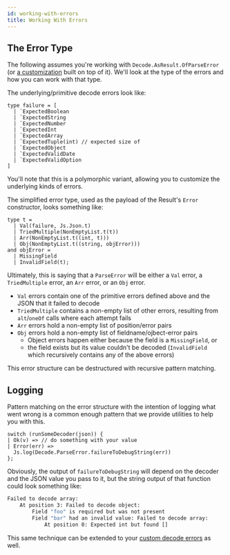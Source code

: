 ```yaml
---
id: working-with-errors
title: Working With Errors
---
```


## The Error Type

The following assumes you're working with `Decode.AsResult.OfParseError` (or [a customization](decoding-variants.md) built on top of it). We'll look at the type of the errors and how you can work with that type.

The underlying/primitive decode errors look like:

```reasonml
type failure = [
  | `ExpectedBoolean
  | `ExpectedString
  | `ExpectedNumber
  | `ExpectedInt
  | `ExpectedArray
  | `ExpectedTuple(int) // expected size of
  | `ExpectedObject
  | `ExpectedValidDate
  | `ExpectedValidOption
]
```

You'll note that this is a polymorphic variant, allowing you to customize the underlying kinds of errors.

The simplified error type, used as the payload of the Result's `Error` constructor, looks something like:

```reasonml
type t =
  | Val(failure, Js.Json.t)
  | TriedMultiple(NonEmptyList.t(t))
  | Arr(NonEmptyList.t((int, t)))
  | Obj(NonEmptyList.t((string, objError)))
and objError =
  | MissingField
  | InvalidField(t);
```

Ultimately, this is saying that a `ParseError` will be either a `Val` error, a `TriedMultiple` error, an `Arr` error, or an `Obj` error.

- `Val` errors contain one of the primitive errors defined above and the JSON that it failed to decode
- `TriedMultiple` contains a non-empty list of other errors, resulting from `alt`/`oneOf` calls where each attempt fails
- `Arr` errors hold a non-empty list of position/error pairs
- `Obj` errors hold a non-empty list of fieldname/ojbect-error pairs
  - Object errors happen either because the field is a `MissingField`, or
  - the field exists but its value couldn't be decoded (`InvalidField` which recursively contains any of the above errors)

This error structure can be destructured with recursive pattern matching.

## Logging

Pattern matching on the error structure with the intention of logging what went wrong is a common enough pattern that we provide utilities to help you with this.

```reasonml
switch (runSomeDecoder(json)) {
| Ok(v) => // do something with your value
| Error(err) =>
  Js.log(Decode.ParseError.failureToDebugString(err))
};
```

Obviously, the output of `failureToDebugString` will depend on the decoder and the JSON value you pass to it, but the string output of that function could look something like:

```sh
Failed to decode array:
    At position 3: Failed to decode object:
        Field "foo" is required but was not present
        Field "bar" had an invalid value: Failed to decode array:
            At position 0: Expected int but found []
```

This same technique can be extended to your [custom decode errors](decoding-variants.md) as well.
